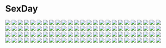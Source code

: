 # SexDay
![](https://konachan.com/image/328a363bc057bf58b22512b5e984e4e8/Konachan.com%20-%2048111%20etogami_kazuya%20megurine_luka%20scarf%20vocaloid.jpg)
![](https://konachan.com/jpeg/bed3acf402848cde1ca88655333a2e2c/Konachan.com%20-%20285746%20ass%20bikini%20close%20cropped%20emilia_%28re%3Azero%29%20long_hair%20matsui_hiroaki%20rem_%28re%3Azero%29%20swimsuit%20waifu2x%20water%20wristwear.jpg)
![](https://konachan.com/image/9cea6a7eb51714be3daf219e610623f7/Konachan.com%20-%20156287%20all_male%20animal%20bird%20clouds%20dragon%20landscape%20male%20original%20petals%20pixiv_fantasia%20pointed_ears%20rintarou8672%20scenic%20staff%20tattoo%20tree%20wolf%20yellow_eyes.jpg)
![](https://konachan.com/image/dd722b0ad8fac0db5cbfd882be6bbb0c/Konachan.com%20-%20155880%20blonde_hair%20book%20building%20ji%20kagamine_len%20kagamine_rin%20male%20red_eyes%20takoluka%20vocaloid%20witch.jpg)
![](https://konachan.com/jpeg/7b3041ff1cba397da78f227ad1aa1d1f/Konachan.com%20-%20144395%20blonde_hair%20blush%20bow%20food%20ice_cream%20logo%20long_hair%20school_uniform%20toshinou_kyouko%20yuru_yuri.jpg)
![](https://konachan.com/image/0a8ee4d876d0a8d79137695dafaa7268/Konachan.com%20-%2022390%20rozen_maiden%20suigintou.jpg)
![](https://konachan.com/image/922297e00072d255f2895f4c64b5059e/Konachan.com%20-%20126022%20blonde_hair%20blue_eyes%20bow%20gloves%20green_eyes%20green_hair%20gumi%20horns%20kagamine_len%20kagamine_rin%20male%20mask%20short_hair%20thighhighs%20tie%20vocaloid.jpg)
![](https://konachan.com/image/3c3515a2b1755a61666c2f57a27b75ce/Konachan.com%20-%20249493%20blonde_hair%20blush%20braids%20breasts%20erect_nipples%20fate_%28series%29%20long_hair%20popsicle%20saber%20saber_alter%20skintight%20sword%20water%20weapon%20yellow_eyes.jpg)
![](https://konachan.com/image/d6c57474ef5d711bb850d9700a7f6c80/Konachan.com%20-%2012255%20cosplay%20genshiken%20kujibiki_unbalance%20mobile_suit_gundam%20ohno_kanako.jpg)
![](https://konachan.com/image/2e1a4b5657f8bb8cd14613c27dd739a1/Konachan.com%20-%20102647%20akemi_homura%20jpeg_artifacts%20mahou_shoujo_madoka_magica.jpg)
![](https://konachan.com/jpeg/3a430028de5e0ceab0bb0c1a649b14ac/Konachan.com%20-%20227295%20counter_%28734671289%29%20emilia_%28re%3Azero%29%20re%3Azero_kara_hajimeru_isekai_seikatsu.jpg)
![](https://konachan.com/image/15e4375bb44e704a6c2d3575c5cc2aa4/Konachan.com%20-%205434%20tagme.jpg)
![](https://konachan.com/jpeg/227c5d7056ce5d6a4ecba747260d6641/Konachan.com%20-%2020388%20bow_%28weapon%29%20melody_of_oblivion%20weapon.jpg)
![](https://konachan.com/jpeg/38514a0a43a369a875f3164243e4708f/Konachan.com%20-%20272366%20anthropomorphism%20bed%20blush%20close%20girls_frontline%20heart%20hoshi_usagi%20long_hair%20pantyhose%20ponytail%20purple_hair%20red_eyes%20ribbons%20skirt%20waifu2x%20white%20wink.jpg)
![](https://konachan.com/image/4b6b0c21c61d2edb819680bb922eef96/Konachan.com%20-%2074121%20blue_eyes%20chinese_clothes%20chinese_dress%20hong_meiling%20nipple_slip%20panties%20red_hair%20touhou%20underwear%20white.jpg)
![](https://konachan.com/image/ba8f343e1bae3714f077db0ab8225b51/Konachan.com%20-%2021393%20candidate_for_goddess.jpg)
![](https://konachan.com/image/8a33e2a1de420a58d619eaeb5605bd92/Konachan.com%20-%2029510%20chii%20chobits%20clamp%20signed%20vector%20watermark.jpg)
![](https://konachan.com/image/54a04678bf8e6e88a6ff4ab515cc1564/Konachan.com%20-%20270764%20blush%20breasts%20cape%20cleavage%20clouds%20gloves%20gun%20headband%20long_hair%20military%20moon%20night%20pantyhose%20rainbow%20signed%20skirt%20sky%20stars%20tie%20uniform%20weapon.jpg)
![](https://konachan.com/image/ad36a1e09a3b755132125894df0d662e/Konachan.com%20-%20232365%20aqua_eyes%20aqua_hair%20beatrice_%28re%3Azero%29%20cangkong%20christmas%20emilia_%28re%3Azero%29%20felt_%28re%3Azero%29%20loli%20natsuki_subaru%20ram_%28re%3Azero%29%20rem_%28re%3Azero%29%20short_hair.jpg)
![](https://konachan.com/jpeg/41cb600b6f8c8deb2ec552ddd6e98b19/Konachan.com%20-%20101988%20all_male%20black_rock_shooter%20cosplay%20hatsune_mikuo%20male%20vocaloid.jpg)
![](https://konachan.com/jpeg/634785962c0b767b5733bd8fe788d965/Konachan.com%20-%2095506%20hatsune_miku%20polychromatic%20vocaloid.jpg)
![](https://konachan.com/jpeg/cd07bf4cdaf8efe3ecfc973f3b367b5a/Konachan.com%20-%20217689%205_nenme_no_houkago%20animal%20fish%20kantoku%20miyaguchi_kei%20original%20scan%20school_uniform%20skirt%20water.jpg)
![](https://konachan.com/jpeg/b236715ccb48b0a29205b333b6afc18c/Konachan.com%20-%20196073%20brown_hair%20choker%20flowers%20gloves%20hat%20navel%20nishikino_maki%20nomio%20purple_eyes%20rose%20see_through%20short_hair%20valentine%20water.jpg)
![](https://konachan.com/image/0a6350bb47602640d2840aef54f58bf7/Konachan.com%20-%20164300%20blonde_hair%20bloomers%20breast_hold%20ch%40r%20gleam_garden_no_shoujo%20izumi_sakurako%20jpeg_artifacts%20koizuka_wakaba.jpg)
![](https://konachan.com/image/dffb5b245d2d3425dbafd64a709e3942/Konachan.com%20-%20250570%20black_hair%20building%20clouds%20flowers%20kneehighs%20k_ryo%20long_hair%20original%20popsicle%20school_uniform%20sky%20summer%20yellow_eyes.jpg)
![](https://konachan.com/jpeg/940c8897c20d9a26638b00f7e4446f17/Konachan.com%20-%20224787%20ideolo%20kirisame_marisa%20touhou.jpg)
![](https://konachan.com/jpeg/d6c32c38eefb93fb7b8d64adc4ed2af6/Konachan.com%20-%20200838%20anthropomorphism%20armor%20blush%20headband%20kantai_collection%20long_hair%20panties%20saraki%20skirt%20underwear%20upskirt%20white%20white_hair%20yellow_eyes.jpg)
![](https://konachan.com/jpeg/ca1827e6396b842b382ef243c224ed87/Konachan.com%20-%20195071%20barefoot%20blue_eyes%20braids%20catgirl%20choker%20fire%20group%20headdress%20heart%20long_hair%20magic%20navel%20red_eyes%20red_hair%20signed%20sword%20tiara%20weapon%20wings%20wristwear.jpg)
![](https://konachan.com/image/23d038ef037d68330c3393c28398f8af/Konachan.com%20-%20196660%20aoki_%28miharuu%29%20armor%20black_hair%20blue_eyes%20blue_hair%20bodysuit%20breasts%20cleavage%20gloves%20gun%20long_hair%20male%20navel%20shinon_%28sao%29%20short_hair%20twintails%20weapon.jpg)
![](https://konachan.com/image/e4c260ac5e48e7f9f9046331f70c982a/Konachan.com%20-%2025086%20daikuji_ayu%20kimi_ga_nozomu_eien.jpg)
![](https://konachan.com/image/79dad0915db2bc2751849c7677284d62/Konachan.com%20-%20144176%20ar_tonelico%20black_hair%20blue_hair%20frelia%20green_hair%20group%20jakuri%20long_hair%20purple_eyes%20purple_hair%20red_eyes%20short_hair%20watermark%20yellow_eyes.jpg)
![](https://konachan.com/image/775d84bbdd2c469d08d1b42f7c2d66e9/Konachan.com%20-%20147771%20animal_ears%20daidai_ookami%20original%20red_eyes%20tagme.jpg)
![](https://konachan.com/image/ab823ebbdee43c79ebda4a10fa856f13/Konachan.com%20-%2093406%20aida_riko%20bakuman%20bikini%20bleach%20breasts%20cleavage%20crossover%20gintama%20glasses%20kochikame%20nami%20naruto%20one_piece%20psyren%20swimsuit%20underboob%20wink%20yuki-onna.jpg)
![](https://konachan.com/jpeg/f4ce6b8c8b135753c7899ee10a4ffa8d/Konachan.com%20-%20272359%20animal_ears%20feathers%20forest%20horns%20manino_%28mofuritaionaka%29%20nobody%20original%20signed%20snow%20tree.jpg)
![](https://konachan.com/image/41c08d448f6482146c056268e78ecb50/Konachan.com%20-%20103795%20arsenixc%20book%20nobody%20original%20scenic%20vvcephei.jpg)
![](https://konachan.com/jpeg/9a57e7c89ed6d1f3b8b9547ee67f9a23/Konachan.com%20-%20228387%202girls%20aliasing%20amagai_tarou%20beach%20bikini%20breasts%20brown_hair%20cleavage%20clouds%20hoodie%20original%20short_hair%20signed%20sky%20swimsuit%20twintails%20water.jpg)
![](https://konachan.com/jpeg/fd5a95de293d501f0a6bcc7a8a41328f/Konachan.com%20-%20251650%202girls%20aqua_eyes%20blush%20breasts%20brown_hair%20long_hair%20navel%20new_game%21%20no_bra%20nopan%20nude%20ponytail%20purple_hair%20ribbons%20topless%20twintails%20white%20yuri.jpg)
![](https://konachan.com/jpeg/1c5c41e09eb09535d1e013080e0cc0f0/Konachan.com%20-%20253877%20barefoot%20bicolored_eyes%20brown_hair%20couch%20fukai_ryousuke%20idolmaster%20idolmaster_cinderella_girls%20necklace%20short_hair%20shorts%20signed%20takagaki_kaede.jpg)
![](https://konachan.com/image/e7dd91b7a8c7abb5763a17110171474b/Konachan.com%20-%2044170%20animal_ears%20bloomers%20gym_uniform%20miyashita_miki%20ribbons.jpg)
![](https://konachan.com/image/f78080987a7df14b9606d201738684eb/Konachan.com%20-%20138693%20hatsune_miku%20japanese_clothes%20mariwai_%28marireroy%29%20mask%20vocaloid.jpg)
![](https://konachan.com/image/493d9cc3cb7cdc7ba54b7e29141d5c9b/Konachan.com%20-%2061251%20bakemonogatari%20blue_eyes%20monogatari_%28series%29%20purple_hair%20school_uniform%20senjougahara_hitagi%20yori.jpg)
![](https://konachan.com/jpeg/09a0743eea2421f96b262eef2b8127cd/Konachan.com%20-%20278135%202girls%20black_hair%20bow%20cape%20flowers%20gloves%20goth-loli%20gray_eyes%20hoodie%20magic%20petals%20red_eyes%20rose%20short_hair%20sinoalice%20tiara%20watermark%20white_hair.jpg)
![](https://konachan.com/image/ed12135ab18386609f904b547108983c/Konachan.com%20-%2013292%20all_male%20bleach%20grimmjow_jeagerjaques%20male.jpg)
![](https://konachan.com/image/7365c7a96fadc00f2fd710d7469c4f53/Konachan.com%20-%2067431%20gagraphic%20haku_%28sabosoda%29%20logo%20original%20pink_hair%20short_hair%20sword%20watermark%20weapon.jpg)
![](https://konachan.com/image/1222dcc54a3fff25a76f53b81daa27c6/Konachan.com%20-%2029846%20barefoot%20bed%20blonde_hair%20blue_eyes%20clover_hearts%20duplicate%20mikoshiba_rea%20mikoshiba_rio%20nimura_yuushi%20panties%20twins%20twintails%20underwear.jpg)
![](https://konachan.com/jpeg/e5ffc38ea568741a22a7f57bbe2a7547/Konachan.com%20-%20296372%202girls%20blonde_hair%20blue_hair%20flandre_scarlet%20hat%20ikurauni%20red_eyes%20remilia_scarlet%20short_hair%20touhou%20vampire%20wings%20wristwear.jpg)
![](https://konachan.com/image/f1a99fb19ca062ad313736855bf7bfa9/Konachan.com%20-%20122703%20blonde_hair%20blush%20brown_eyes%20eilis%20erect_nipples%20flat_chest%20kounose_akara%20long_hair%20nipples%20panties%20see_through%20tagme%20underwear.jpg)
![](https://konachan.com/image/a91db8c2234b159f6c57c77d398167ed/Konachan.com%20-%20105635%20brown_hair%20hat%20red_eyes%20shameimaru_aya%20short_hair%20skirt%20thighhighs%20tie%20touhou.jpg)
![](https://konachan.com/image/72654281c9d429935c947eea1fa4c8b3/Konachan.com%20-%2048311%20akiyama_mio%20hirasawa_yui%20k-on%21%20kotobuki_tsumugi%20tainaka_ritsu.jpg)
![](https://konachan.com/jpeg/4f65d3eaa45edcc911cee0882e5361c9/Konachan.com%20-%20264851%20animal_ears%20blonde_hair%20blue_eyes%20blush%20catgirl%20fang%20long_hair%20mao_%28alepricos%29%20original%20panties%20ribbons%20school_uniform%20tail%20underwear%20wink.jpg)
![](https://konachan.com/jpeg/05b739a742059a991717dad666ee6397/Konachan.com%20-%20275695%20animal_ears%20anthropomorphism%20bell%20blush%20breasts%20brown_hair%20christmas%20close%20daiwa_scarlet%20fang%20long_hair%20pink_eyes%20tail%20tiara%20yuunagi_amane.jpg)
![](https://konachan.com/image/38704eab7a345c985087c14c0c59b87d/Konachan.com%20-%20106420%20black_star%20death_the_kid%20maka_albarn%20soul_eater.jpg)
![](https://konachan.com/jpeg/8a14d7daeb0eb0668a444f98f2b1247b/Konachan.com%20-%20234245%20blonde_hair%20brown_eyes%20chiya_%28urara_meirochou%29%20fang%20kazenokaze%20long_hair%20urara_meirochou.jpg)
![](https://konachan.com/image/02a055356c7437680208b9af99207234/Konachan.com%20-%20199138%20anthropomorphism%20blonde_hair%20blue_eyes%20breasts%20censored%20glasses%20hat%20i-8_%28kancolle%29%20nipples%20okuva%20penis%20pussy%20school_swimsuit%20sex%20swimsuit%20thighhighs.jpg)
![](https://konachan.com/jpeg/62095a26ec73d61e1e8017cda5ee215a/Konachan.com%20-%2027449%20darker_than_black%20hei.jpg)
![](https://konachan.com/image/7c6b2d32c6bc12ce4149ba75cac5b8a9/Konachan.com%20-%20205893%20anthropomorphism%20brown_eyes%20brown_hair%20elbow_gloves%20gloves%20kantai_collection%20long_hair%20petals%20scan%20shizuma_yoshinori%20skirt%20thighhighs%20umbrella.jpg)
![](https://konachan.com/jpeg/077022cede7e2f14d815379a2a9f0d86/Konachan.com%20-%20300821%20aqua_eyes%20black_hair%20blonde_hair%20blue_eyes%20breasts%20game_cg%20group%20hinata_nao%20male%20nanase_sakura%20nipples%20penis%20pink_hair%20purple_eyes%20pussy%20uncensored.jpg)
![](https://konachan.com/image/e8b46871116017e2734306a579532953/Konachan.com%20-%20115021%20bow%20brown_hair%20flowers%20haku_%28sabosoda%29%20japanese_clothes%20katana%20kimono%20original%20petals%20rose%20sword%20tattoo%20weapon%20wink.jpg)
![](https://konachan.com/image/579f1294c5f62db0c5ae1e949af88273/Konachan.com%20-%2088324%20dance_in_the_vampire_bund%20mina_tepes.jpg)
![](https://konachan.com/image/c5e5b47db9f9e2d226abb891f03f75f5/Konachan.com%20-%20137797%20blonde_hair%20close%20cropped%20kagamigawa_chloe%20koshimizu_takayuki%20memories_off%20memories_off_6%20white.jpg)
![](https://konachan.com/image/cf0c82f96b0c79159b14506b56386a2d/Konachan.com%20-%2048198%20akatsuki_no_goei%20blush%20braids%20censored%20game_cg%20long_hair%20maid%20nikaidoh_aya%20open_shirt%20pink_hair%20sex%20syangrila%20tomose_shunsaku.jpg)
![](https://konachan.com/jpeg/632cb160a02ce3d561516e1c486c5502/Konachan.com%20-%20291863%202girls%20animal_ears%20anthropomorphism%20azur_lane%20barefoot%20bloomers%20brown_eyes%20brown_hair%20foxgirl%20gym_uniform%20long_hair%20pandarou%20ponytail%20white.jpg)
![](https://konachan.com/image/08ca315e32fca494eb036a1b9786313e/Konachan.com%20-%209798%20ayase_yue%20mahou_sensei_negima%20miyazaki_nodoka.jpg)
![](https://konachan.com/jpeg/ede73680f6212094b400edbfd124a006/Konachan.com%20-%20273199%20anchovy%20anus%20ass%20blush%20breasts%20green_hair%20long_hair%20navel%20nipples%20no_bra%20open_shirt%20pantyhose%20pubic_hair%20pussy%20shirt%20spread_legs%20twintails%20uncensored.jpg)
![](https://konachan.com/jpeg/1a6bfd2a093577c2bc79e91ba3e28c89/Konachan.com%20-%2033417%20ass%20blonde_hair%20blue_eyes%20book%20hayate_no_gotoku%20long_hair%20sanzenin_nagi%20skirt%20twintails%20vector.jpg)
![](https://konachan.com/image/c787fcf5ef735b6231cbe91654882f50/Konachan.com%20-%20159443%20bicolored_eyes%20cross%20nanao%20original%20thighhighs%20underboob.jpg)
![](https://konachan.com/image/36528376fb7f4049edbbbb2b57c680dd/Konachan.com%20-%20130954%20black_hair%20chibi%20dracu-riot%21%20japanese_clothes%20jpeg_artifacts%20mera_azusa%20muririn%20short_hair%20thighhighs%20yuzusoft.jpg)
![](https://konachan.com/image/d78ecd588a861b9961d275286dc3908f/Konachan.com%20-%20198068%202girls%20black_hair%20blue_eyes%20crossover%20dress%20fire%20gloves%20headband%20long_hair%20magic%20necklace%20ribbons%20stockings%20thighhighs%20tohsaka_rin%20yangsion.jpg)
![](https://konachan.com/image/3b0a7b04e03b4be85f0b2b70cc083526/Konachan.com%20-%2038183%20japanese_clothes%20tagme%20waitress.jpg)
![](https://konachan.com/image/4d846935352708d53481ce1006392b6b/Konachan.com%20-%2016523%20animal%20dog%20goth-loli%20lolita_fashion%20simosi.jpg)
![](https://konachan.com/image/6820688e00efd2b2b77ac01e3e408a07/Konachan.com%20-%20141951%20hatsune_miku%20hekiten%20vocaloid.jpg)
![](https://konachan.com/image/e2564a2426e8431ee7c57afb2c0de343/Konachan.com%20-%2071455%20all_male%20code_geass%20lelouch_lamperouge%20male.jpg)
![](https://konachan.com/jpeg/6f208ef21cac11024bc90df5916f7579/Konachan.com%20-%2038601%20blush%20breast_grab%20breasts%20green_eyes%20nipples%20open_shirt%20penis%20pussy%20school_uniform%20sex%20skirt%20spread_legs%20topless%20uncensored%20underwear%20wet%20white_hair.jpg)
![](https://konachan.com/image/a374eb474d7d4fc5e201c17ab90fdf2b/Konachan.com%20-%2021091%20aisia%20amakase_miharu%20asakura_nemu%20da_capo.jpg)
![](https://konachan.com/image/219dc67ba35002250e3d19aa3f1fa8b9/Konachan.com%20-%20215439%20anthropomorphism%20aqua_eyes%20armor%20bikini%20breasts%20cleavage%20glasses%20gloves%20gods%20kantai_collection%20supply_depot_hime%20swimsuit%20white_hair.jpg)
![](https://konachan.com/image/3a0fcaa468ffebda425ca63e576a125d/Konachan.com%20-%20128603%20barefoot%20green_eyes%20green_hair%20kuro_suto_sukii%20short_hair%20touhou%20wriggle_nightbug.jpg)
![](https://konachan.com/jpeg/ffef24b9b1a2eab1607e14624fcd676a/Konachan.com%20-%20197233%20anus%20aqua_eyes%20aqua_hair%20blush%20breasts%20cum%20hatsune_miku%20jack_dempa%20navel%20pussy%20spread_pussy%20thighhighs%20third-party_edit%20twintails%20uncensored%20vocaloid.jpg)
![](https://konachan.com/jpeg/e60e174eb6b6f5daf9afe00e4111de16/Konachan.com%20-%20194541%20ass%20boot_up%21%20bra%20breasts%20brown_hair%20dengeki_hime%20hani_tsuma%20ikoma_aoi%20logo%20nipples%20nopan%20shinonome_kazuhiko%20short_hair%20underwear.jpg)
![](https://konachan.com/jpeg/e452aa682f57cc5db991eb6323cfc257/Konachan.com%20-%2025381%20eureka%20eureka_seven%20houden_eizou%20paper%20wakusei_girl%20white.jpg)
![](https://konachan.com/jpeg/12e7fd0a4c99e33f617051ac9114a1f9/Konachan.com%20-%20298504%20animal_ears%20close%20fate_grand_order%20fate_%28series%29%20foxgirl%20japanese_clothes%20kanola_u%20long_hair%20nipple_slip%20no_bra%20pink_hair%20tamamo_no_mae_%28fate%29.jpg)
![](https://konachan.com/jpeg/f491c726d966cf412daa2cbd4417c884/Konachan.com%20-%20145235%20anus%20blue_eyes%20blue_hair%20blush%20breasts%20censored%20game_cg%20meta%20mutou_kurihito%20navel%20nipples%20nude%20onsen%20pussy%20short_hair%20sphere%20water%20wet.jpg)
![](https://konachan.com/jpeg/a999b3e105e52de79ab2646bbc3c80c7/Konachan.com%20-%20307764%20aircraft%20anthropomorphism%20brown_hair%20clouds%20fire%20mechagirl%20night%20orange_eyes%20original%20tom-neko_%28zamudo_akiyuki%29.jpg)
![](https://konachan.com/image/dd619ed49660466a2bf3df0dca69efa9/Konachan.com%20-%2030547%20kagami_kuro%20kodomo_no_jikan%20kokonoe_rin%20loli%20usa_mimi_%28character%29.jpg)
![](https://konachan.com/jpeg/780b5f9ad0eef3a207c4537786550994/Konachan.com%20-%20168786%20chi%40ki%20flowers%20original%20pink_eyes%20pink_hair%20school_uniform%20short_hair.jpg)
![](https://konachan.com/image/9468aec39c53f9068ad0f32f13a81606/Konachan.com%20-%20155324%20aircraft%20aqua_eyes%20aqua_hair%20clouds%20gloves%20hatsune_miku%20infukun%20koi_wa_sensou_%28vocaloid%29%20tie%20vocaloid.jpg)
![](https://konachan.com/image/13c644167efde931dc2290be2725f9c4/Konachan.com%20-%20167523%20bikini%20black_hair%20blue_eyes%20blue_hair%20blush%20bow%20breasts%20camera%20cleavage%20drink%20headband%20long_hair%20navel%20pink_hair%20red_hair%20swimsuit%20twintails%20water.jpg)
![](https://konachan.com/image/164121d95b7d5e4422a466d298be1dce/Konachan.com%20-%20111682%20collar%20disgaea%20etna%20flat_chest%20fumihiro%20red_hair%20tail%20white%20wings.jpg)
![](https://konachan.com/jpeg/f30b8329325733934d4f088a7ba2b9be/Konachan.com%20-%2083368%20fireworks%20green_eyes%20hatsune_miku%20occult_soda%20twintails%20vocaloid.jpg)
![](https://konachan.com/jpeg/3fba067e9f756d4c04bb021e1915e35a/Konachan.com%20-%20188889%20animal_ears%20anthropomorphism%20black_hair%20blue_eyes%20catgirl%20chibi%20hat%20kantai_collection%20long_hair%20pantyhose%20school_uniform%20signed%20tail.jpg)
![](https://konachan.com/image/0812a29ba5acc78357760c5992b7b328/Konachan.com%20-%20277840%20blue_eyes%20blue_hair%20bubbles%20dress%20haiyi%20hat%20leiq%20underwater%20vocaloid%20water.jpg)
![](https://konachan.com/image/771241c9cf9319c7b62941fbba972073/Konachan.com%20-%20288967%20blue_hair%20blush%20bow%20building%20flowers%20gray_hair%20group%20hug%20long_hair%20original%20petals%20pink_eyes%20pink_hair%20red_eyes%20shirt%20skirt%20tree%20turtler%20twintails.jpg)
![](https://konachan.com/image/f03d5b3764959e633c73f238d630a822/Konachan.com%20-%2081474%20barefoot%20blue_eyes%20brown_hair%20ii_futami%20itsuka_todoku_anosorani%20kakesu%20short_hair%20swimsuit.jpg)
![](https://konachan.com/image/87a58651fa539c4f731bc6ad64c01850/Konachan.com%20-%20156086%20black_heart%20blue_eyes%20breasts%20hyperdimension_neptunia%20long_hair%20noire%20tsunako%20twintails%20white_hair.jpg)
![](https://konachan.com/image/5b05dd4af8cce01ae0ef0ac4e7185ea8/Konachan.com%20-%20268672%20azur_lane%20blue_eyes%20blue_hair%20blush%20gloves%20katana%20leaves%20long_hair%20luzi%20military%20pantyhose%20ponytail%20red_eyes%20skirt%20sword%20uniform%20water%20weapon.jpg)
![](https://konachan.com/image/8380a132b0562bcfdf1744e9f5fb0796/Konachan.com%20-%2036039%20animal%20aqua_eyes%20aqua_hair%20blue_eyes%20blue_hair%20dress%20fish%20food%20group%20gun%20hat%20kaito%20knife%20long_hair%20male%20meiko%20scarf%20skirt%20sword%20tie%20vocaloid%20weapon.jpg)
![](https://konachan.com/jpeg/7f0a562a836d64a17aefeed0f3a6567c/Konachan.com%20-%2098263%20aqua_eyes%20aqua_hair%20hatsune_miku%20nude%20sex%20thighhighs%20vocaloid.jpg)
![](https://konachan.com/image/621b7c95e291cdf6e72626497333504d/Konachan.com%20-%2029251%20littlewitch%20oyari_ashito.jpg)
![](https://konachan.com/image/49b8f584e0181d5072d159d9d32328f8/Konachan.com%20-%20216564%20alice_in_wonderland%20alice_%28wonderland%29%20blonde_hair%20blue_eyes%20cropped%20garter%20shingeki_no_bahamut%20swimsuit%20tachikawa_mushimaro%20umbrella.jpg)
![](https://konachan.com/image/882c1ad11bd56aad445a27a4938cc692/Konachan.com%20-%2050119%20akiyama_mio%20black_hair%20headphones%20k-on%21%20ponytail%20ryou_%28effort%29.jpg)
![](https://konachan.com/jpeg/9cd2658ffb49df1b59afbe682e4e0a0c/Konachan.com%20-%20291422%20anthropomorphism%20ark_royal_%28azur_lane%29%20azur_lane%20black_hair%20breasts%20cape%20cleavage%20cropped%20dress%20gloves%20ikomochi%20short_hair%20sideboob%20white%20wristwear.jpg)
